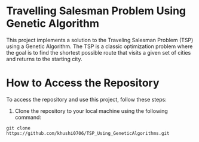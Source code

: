 # Travelling Salesman Problem Using Genetic Algorithm
This project implements a solution to the Traveling Salesman Problem (TSP) using a Genetic Algorithm. The TSP is a classic optimization problem where the goal is to find the shortest possible route that visits a given set of cities and returns to the starting city.

# How to Access the Repository

To access the repository and use this project, follow these steps:

1. Clone the repository to your local machine using the following command:
```
git clone https://github.com/khushi0706/TSP_Using_GeneticAlgorithms.git
```





